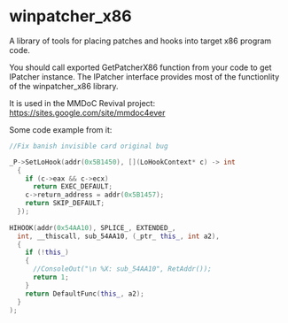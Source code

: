 # winpatcher_x86
A library of tools for placing patches and hooks into target x86 program code.

You should call exported GetPatcherX86 function from your code to get IPatcher instance. The IPatcher interface provides most of the functionlity of the winpatcher_x86 library.

It is used in the MMDoC Revival project: https://sites.google.com/site/mmdoc4ever

Some code example from it:

```c++
//Fix banish invisible card original bug

_P->SetLoHook(addr(0x5B1450), [](LoHookContext* c) -> int
  {
    if (c->eax && c->ecx)
      return EXEC_DEFAULT;
    c->return_address = addr(0x5B1457);
    return SKIP_DEFAULT;
  });
  
HIHOOK(addr(0x54AA10), SPLICE_, EXTENDED_,
  int, __thiscall, sub_54AA10, (_ptr_ this_, int a2),
  {
    if (!this_)
    {
      //ConsoleOut("\n %X: sub_54AA10", RetAddr());
      return 1;
    }
    return DefaultFunc(this_, a2);
  }
);
```

